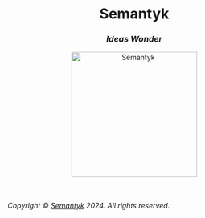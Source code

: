 <h1 align='center'>Semantyk</h1>
<h3 align='center'><i>Ideas Wonder</i></h3>
<p align='center'>
  <picture>
    <source srcset="https://www.semantyk.com/icon-dark.svg" media="
(prefers-color-scheme: dark)" />
    <source srcset="https://www.semantyk.com/icon.svg" media="
(prefers-color-scheme: light)" />
    <img src="https://www.semantyk.com/icon.png" alt="Semantyk" 
width="250" />
  </picture>
</p>
<br>
<br>
<i>Copyright © <a href="https://www.semantyk.com">Semantyk</a> 2024. All rights reserved.</i>
